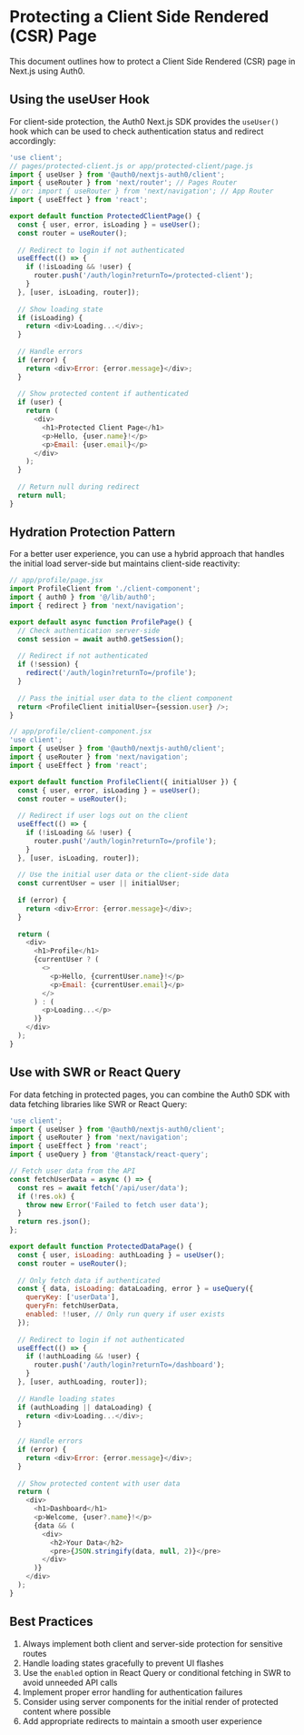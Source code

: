 # Protecting a Client Side Rendered (CSR) Page

This document outlines how to protect a Client Side Rendered (CSR) page in Next.js using Auth0.

## Using the useUser Hook

For client-side protection, the Auth0 Next.js SDK provides the `useUser()` hook which can be used to check authentication status and redirect accordingly:

```javascript
'use client';
// pages/protected-client.js or app/protected-client/page.js
import { useUser } from '@auth0/nextjs-auth0/client';
import { useRouter } from 'next/router'; // Pages Router
// or: import { useRouter } from 'next/navigation'; // App Router
import { useEffect } from 'react';

export default function ProtectedClientPage() {
  const { user, error, isLoading } = useUser();
  const router = useRouter();
  
  // Redirect to login if not authenticated
  useEffect(() => {
    if (!isLoading && !user) {
      router.push('/auth/login?returnTo=/protected-client');
    }
  }, [user, isLoading, router]);
  
  // Show loading state
  if (isLoading) {
    return <div>Loading...</div>;
  }
  
  // Handle errors
  if (error) {
    return <div>Error: {error.message}</div>;
  }
  
  // Show protected content if authenticated
  if (user) {
    return (
      <div>
        <h1>Protected Client Page</h1>
        <p>Hello, {user.name}!</p>
        <p>Email: {user.email}</p>
      </div>
    );
  }
  
  // Return null during redirect
  return null;
}
```

## Hydration Protection Pattern

For a better user experience, you can use a hybrid approach that handles the initial load server-side but maintains client-side reactivity:

```javascript
// app/profile/page.jsx
import ProfileClient from './client-component';
import { auth0 } from '@/lib/auth0';
import { redirect } from 'next/navigation';

export default async function ProfilePage() {
  // Check authentication server-side
  const session = await auth0.getSession();
  
  // Redirect if not authenticated
  if (!session) {
    redirect('/auth/login?returnTo=/profile');
  }
  
  // Pass the initial user data to the client component
  return <ProfileClient initialUser={session.user} />;
}

// app/profile/client-component.jsx
'use client';
import { useUser } from '@auth0/nextjs-auth0/client';
import { useRouter } from 'next/navigation';
import { useEffect } from 'react';

export default function ProfileClient({ initialUser }) {
  const { user, error, isLoading } = useUser();
  const router = useRouter();
  
  // Redirect if user logs out on the client
  useEffect(() => {
    if (!isLoading && !user) {
      router.push('/auth/login?returnTo=/profile');
    }
  }, [user, isLoading, router]);
  
  // Use the initial user data or the client-side data
  const currentUser = user || initialUser;
  
  if (error) {
    return <div>Error: {error.message}</div>;
  }
  
  return (
    <div>
      <h1>Profile</h1>
      {currentUser ? (
        <>
          <p>Hello, {currentUser.name}!</p>
          <p>Email: {currentUser.email}</p>
        </>
      ) : (
        <p>Loading...</p>
      )}
    </div>
  );
}
```

## Use with SWR or React Query

For data fetching in protected pages, you can combine the Auth0 SDK with data fetching libraries like SWR or React Query:

```javascript
'use client';
import { useUser } from '@auth0/nextjs-auth0/client';
import { useRouter } from 'next/navigation';
import { useEffect } from 'react';
import { useQuery } from '@tanstack/react-query';

// Fetch user data from the API
const fetchUserData = async () => {
  const res = await fetch('/api/user/data');
  if (!res.ok) {
    throw new Error('Failed to fetch user data');
  }
  return res.json();
};

export default function ProtectedDataPage() {
  const { user, isLoading: authLoading } = useUser();
  const router = useRouter();
  
  // Only fetch data if authenticated
  const { data, isLoading: dataLoading, error } = useQuery({
    queryKey: ['userData'],
    queryFn: fetchUserData,
    enabled: !!user, // Only run query if user exists
  });
  
  // Redirect to login if not authenticated
  useEffect(() => {
    if (!authLoading && !user) {
      router.push('/auth/login?returnTo=/dashboard');
    }
  }, [user, authLoading, router]);
  
  // Handle loading states
  if (authLoading || dataLoading) {
    return <div>Loading...</div>;
  }
  
  // Handle errors
  if (error) {
    return <div>Error: {error.message}</div>;
  }
  
  // Show protected content with user data
  return (
    <div>
      <h1>Dashboard</h1>
      <p>Welcome, {user?.name}!</p>
      {data && (
        <div>
          <h2>Your Data</h2>
          <pre>{JSON.stringify(data, null, 2)}</pre>
        </div>
      )}
    </div>
  );
}
```

## Best Practices

1. Always implement both client and server-side protection for sensitive routes
2. Handle loading states gracefully to prevent UI flashes
3. Use the `enabled` option in React Query or conditional fetching in SWR to avoid unneeded API calls
4. Implement proper error handling for authentication failures
5. Consider using server components for the initial render of protected content where possible
6. Add appropriate redirects to maintain a smooth user experience